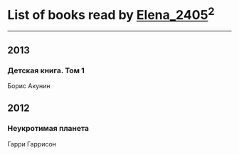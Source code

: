# List of books read by [Elena_2405](https://plus.google.com/114776900999335177153)<sup>2</sup>
---

## 2013

### Детская книга. Том 1
Борис Акунин



## 2012

### Неукротимая планета
Гарри Гаррисон



